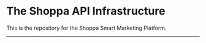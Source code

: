 The Shoppa API Infrastructure
======

This is the repository for the Shoppa Smart Marketing Platform.



---

